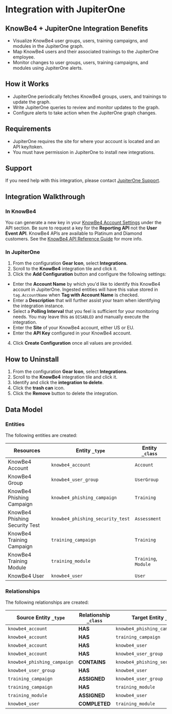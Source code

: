# Integration with JupiterOne

## KnowBe4 + JupiterOne Integration Benefits

- Visualize KnowBe4 user groups, users, training campaigns, and modules in the
  JupiterOne graph.
- Map KnowBe4 users and their associated trainings to the JupiterOne employee.
- Monitor changes to user groups, users, training campaigns, and modules using
  JupiterOne alerts.

## How it Works

- JupiterOne periodically fetches KnowBe4 groups, users, and trainings to update
  the graph.
- Write JupiterOne queries to review and monitor updates to the graph.
- Configure alerts to take action when the JupiterOne graph changes.

## Requirements

- JupiterOne requires the site for where your account is located and an API
  key/token.
- You must have permission in JupiterOne to install new integrations.

## Support

If you need help with this integration, please contact
[JupiterOne Support](https://support.jupiterone.io).

## Integration Walkthrough

### In KnowBe4

You can generate a new key in your
[KnowBe4 Account Settings](https://training.knowbe4.com/account/info) under the
API section. Be sure to request a key for the **Reporting API** not the **User
Event API**. KnowBe4 APIs are available to Platinum and Diamond customers. See
the [KnowBe4 API Reference Guide](https://developer.knowbe4.com/reporting/) for
more info.

### In JupiterOne

1. From the configuration **Gear Icon**, select **Integrations**.
2. Scroll to the **KnowBe4** integration tile and click it.
3. Click the **Add Configuration** button and configure the following settings:

- Enter the **Account Name** by which you'd like to identify this KnowBe4
  account in JupiterOne. Ingested entities will have this value stored in
  `tag.AccountName` when **Tag with Account Name** is checked.
- Enter a **Description** that will further assist your team when identifying
  the integration instance.
- Select a **Polling Interval** that you feel is sufficient for your monitoring
  needs. You may leave this as `DISABLED` and manually execute the integration.
- Enter the **Site** of your KnowBe4 account, either US or EU.
- Enter the **API Key** configured in your KnowBe4 account.

4. Click **Create Configuration** once all values are provided.

## How to Uninstall

1. From the configuration **Gear Icon**, select **Integrations**.
2. Scroll to the **KnowBe4** integration tile and click it.
3. Identify and click the **integration to delete**.
4. Click the **trash can** icon.
5. Click the **Remove** button to delete the integration.

[knowbe4 account settings]: https://training.knowbe4.com/account/info

<!-- {J1_DOCUMENTATION_MARKER_START} -->
<!--
********************************************************************************
NOTE: ALL OF THE FOLLOWING DOCUMENTATION IS GENERATED USING THE
"j1-integration document" COMMAND. DO NOT EDIT BY HAND! PLEASE SEE THE DEVELOPER
DOCUMENTATION FOR USAGE INFORMATION:

https://github.com/JupiterOne/sdk/blob/main/docs/integrations/development.md
********************************************************************************
-->

## Data Model

### Entities

The following entities are created:

| Resources                      | Entity `_type`                   | Entity `_class`      |
| ------------------------------ | -------------------------------- | -------------------- |
| KnowBe4 Account                | `knowbe4_account`                | `Account`            |
| KnowBe4 Group                  | `knowbe4_user_group`             | `UserGroup`          |
| KnowBe4 Phishing Campaign      | `knowbe4_phishing_campaign`      | `Training`           |
| KnowBe4 Phishing Security Test | `knowbe4_phishing_security_test` | `Assessment`         |
| KnowBe4 Training Campaign      | `training_campaign`              | `Training`           |
| KnowBe4 Training Module        | `training_module`                | `Training`, `Module` |
| KnowBe4 User                   | `knowbe4_user`                   | `User`               |

### Relationships

The following relationships are created:

| Source Entity `_type`       | Relationship `_class` | Target Entity `_type`            |
| --------------------------- | --------------------- | -------------------------------- |
| `knowbe4_account`           | **HAS**               | `knowbe4_phishing_campaign`      |
| `knowbe4_account`           | **HAS**               | `training_campaign`              |
| `knowbe4_account`           | **HAS**               | `knowbe4_user`                   |
| `knowbe4_account`           | **HAS**               | `knowbe4_user_group`             |
| `knowbe4_phishing_campaign` | **CONTAINS**          | `knowbe4_phishing_security_test` |
| `knowbe4_user_group`        | **HAS**               | `knowbe4_user`                   |
| `training_campaign`         | **ASSIGNED**          | `knowbe4_user_group`             |
| `training_campaign`         | **HAS**               | `training_module`                |
| `training_module`           | **ASSIGNED**          | `knowbe4_user`                   |
| `knowbe4_user`              | **COMPLETED**         | `training_module`                |

<!--
********************************************************************************
END OF GENERATED DOCUMENTATION AFTER BELOW MARKER
********************************************************************************
-->
<!-- {J1_DOCUMENTATION_MARKER_END} -->
